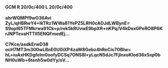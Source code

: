 #### GCM R 20/0c/400 L 20/0c/400
**ahrWQMPf9wO36Avi**<br/>**ZyL/qHBRwY4+IkTRz1WWa81YePZ5LRH0cAOJdLWBynE=**<br/>**S9opl65TFMkrwa91Ck+p/rek5kRUvwE9bpXR+nKPq/V4kDexGPeRO8P6KrJNPTevaHTTIl5ENQFmedEj...**<br/><br/>
**C7Kce/asdkErwD38**<br/>**ocH7MT3m300wLBnE0U0iXP4zaW8Gebz4hReCis7OBlw=**<br/>**hL+iuAxHKDgfeIm0oofyDCSq7ONS8l+yLqcN5dJc7FjlnxoKIod36x5xp0bNH0uWb+6tenh5w0dYy/sV...**